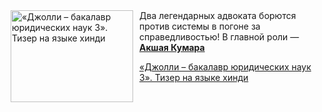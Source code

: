 <!--2025-09-09 11:00:29-->
<div class="yb">
  <div class="rss kino_kino"><a href="https://www.kino-teatr.ru/video/52819/" title="«Джолли – бакалавр юридических наук 3». Тизер на языке хинди"><img src="https://www.kino-teatr.ru/video/9/1/52819/poster.jpg" width="196" height="147" align="left" hspace="5" style="margin: 0px 10px 0px 5px" alt="«Джолли – бакалавр юридических наук 3». Тизер на языке хинди"/></a>Два легендарных адвоката борются против системы в погоне за справедливостью&#33; В главной роли — <a href=https://www.kino-teatr.ru/kino/acter/m/asia/64161/bio/ target=_blank><strong>Акшая Кумара</strong></a> <p class="titl"><a href="https://www.kino-teatr.ru/video/52819/">«Джолли – бакалавр юридических наук 3». Тизер на языке хинди</a></p></div>
</div>

